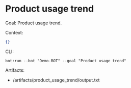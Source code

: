 # Product usage trend

Goal: Product usage trend.

Context:
```json
{}
```

CLI:
```
bot:run --bot "Demo-BOT" --goal "Product usage trend"
```

Artifacts:
- /artifacts/product_usage_trend/output.txt

